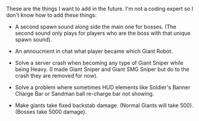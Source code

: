 These are the things I want to add in the future.
I'm not a coding expert so I don't know how to add these things:

- A second spawn sound along side the main one for bosses.
(The second sound only plays for players who are the boss with that unique spawn sound).

- An annoucment in chat what player became which Giant Robot.

- Solve a server crash when becoming any type of Giant Sniper while being Heavy.
(I made Giant Sniper and Giant SMG Sniper but do to the crash they are removed for now).

- Solve a problem where sometimes HUD elements like Soldier's Banner Charge Bar or Sandman ball re-charge bar not showing.

- Make giants take fixed backstab damage.
(Normal Giants will take 500).
(Bosses take 5000 damage).



